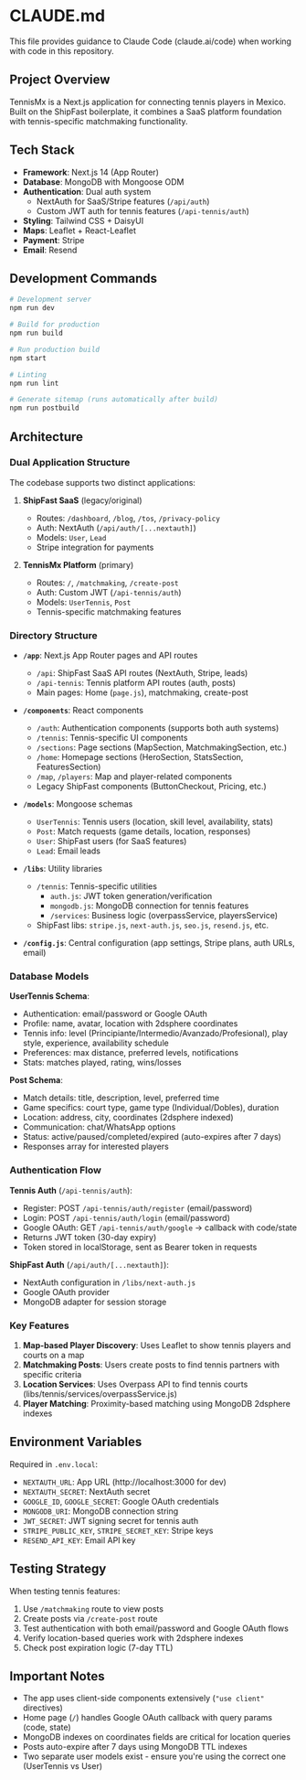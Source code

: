 # CLAUDE.md

This file provides guidance to Claude Code (claude.ai/code) when working with code in this repository.

## Project Overview

TennisMx is a Next.js application for connecting tennis players in Mexico. Built on the ShipFast boilerplate, it combines a SaaS platform foundation with tennis-specific matchmaking functionality.

## Tech Stack

- **Framework**: Next.js 14 (App Router)
- **Database**: MongoDB with Mongoose ODM
- **Authentication**: Dual auth system
  - NextAuth for SaaS/Stripe features (`/api/auth`)
  - Custom JWT auth for tennis features (`/api-tennis/auth`)
- **Styling**: Tailwind CSS + DaisyUI
- **Maps**: Leaflet + React-Leaflet
- **Payment**: Stripe
- **Email**: Resend

## Development Commands

```bash
# Development server
npm run dev

# Build for production
npm run build

# Run production build
npm start

# Linting
npm run lint

# Generate sitemap (runs automatically after build)
npm run postbuild
```

## Architecture

### Dual Application Structure

The codebase supports two distinct applications:

1. **ShipFast SaaS** (legacy/original)
   - Routes: `/dashboard`, `/blog`, `/tos`, `/privacy-policy`
   - Auth: NextAuth (`/api/auth/[...nextauth]`)
   - Models: `User`, `Lead`
   - Stripe integration for payments

2. **TennisMx Platform** (primary)
   - Routes: `/`, `/matchmaking`, `/create-post`
   - Auth: Custom JWT (`/api-tennis/auth`)
   - Models: `UserTennis`, `Post`
   - Tennis-specific matchmaking features

### Directory Structure

- **`/app`**: Next.js App Router pages and API routes
  - `/api`: ShipFast SaaS API routes (NextAuth, Stripe, leads)
  - `/api-tennis`: Tennis platform API routes (auth, posts)
  - Main pages: Home (`page.js`), matchmaking, create-post

- **`/components`**: React components
  - `/auth`: Authentication components (supports both auth systems)
  - `/tennis`: Tennis-specific UI components
  - `/sections`: Page sections (MapSection, MatchmakingSection, etc.)
  - `/home`: Homepage sections (HeroSection, StatsSection, FeaturesSection)
  - `/map`, `/players`: Map and player-related components
  - Legacy ShipFast components (ButtonCheckout, Pricing, etc.)

- **`/models`**: Mongoose schemas
  - `UserTennis`: Tennis users (location, skill level, availability, stats)
  - `Post`: Match requests (game details, location, responses)
  - `User`: ShipFast users (for SaaS features)
  - `Lead`: Email leads

- **`/libs`**: Utility libraries
  - `/tennis`: Tennis-specific utilities
    - `auth.js`: JWT token generation/verification
    - `mongodb.js`: MongoDB connection for tennis features
    - `/services`: Business logic (overpassService, playersService)
  - ShipFast libs: `stripe.js`, `next-auth.js`, `seo.js`, `resend.js`, etc.

- **`/config.js`**: Central configuration (app settings, Stripe plans, auth URLs, email)

### Database Models

**UserTennis Schema**:
- Authentication: email/password or Google OAuth
- Profile: name, avatar, location with 2dsphere coordinates
- Tennis info: level (Principiante/Intermedio/Avanzado/Profesional), play style, experience, availability schedule
- Preferences: max distance, preferred levels, notifications
- Stats: matches played, rating, wins/losses

**Post Schema**:
- Match details: title, description, level, preferred time
- Game specifics: court type, game type (Individual/Dobles), duration
- Location: address, city, coordinates (2dsphere indexed)
- Communication: chat/WhatsApp options
- Status: active/paused/completed/expired (auto-expires after 7 days)
- Responses array for interested players

### Authentication Flow

**Tennis Auth** (`/api-tennis/auth`):
- Register: POST `/api-tennis/auth/register` (email/password)
- Login: POST `/api-tennis/auth/login` (email/password)
- Google OAuth: GET `/api-tennis/auth/google` → callback with code/state
- Returns JWT token (30-day expiry)
- Token stored in localStorage, sent as Bearer token in requests

**ShipFast Auth** (`/api/auth/[...nextauth]`):
- NextAuth configuration in `/libs/next-auth.js`
- Google OAuth provider
- MongoDB adapter for session storage

### Key Features

1. **Map-based Player Discovery**: Uses Leaflet to show tennis players and courts on a map
2. **Matchmaking Posts**: Users create posts to find tennis partners with specific criteria
3. **Location Services**: Uses Overpass API to find tennis courts (libs/tennis/services/overpassService.js)
4. **Player Matching**: Proximity-based matching using MongoDB 2dsphere indexes

## Environment Variables

Required in `.env.local`:
- `NEXTAUTH_URL`: App URL (http://localhost:3000 for dev)
- `NEXTAUTH_SECRET`: NextAuth secret
- `GOOGLE_ID`, `GOOGLE_SECRET`: Google OAuth credentials
- `MONGODB_URI`: MongoDB connection string
- `JWT_SECRET`: JWT signing secret for tennis auth
- `STRIPE_PUBLIC_KEY`, `STRIPE_SECRET_KEY`: Stripe keys
- `RESEND_API_KEY`: Email API key

## Testing Strategy

When testing tennis features:
1. Use `/matchmaking` route to view posts
2. Create posts via `/create-post` route
3. Test authentication with both email/password and Google OAuth flows
4. Verify location-based queries work with 2dsphere indexes
5. Check post expiration logic (7-day TTL)

## Important Notes

- The app uses client-side components extensively (`"use client"` directives)
- Home page (`/`) handles Google OAuth callback with query params (code, state)
- MongoDB indexes on coordinates fields are critical for location queries
- Posts auto-expire after 7 days using MongoDB TTL indexes
- Two separate user models exist - ensure you're using the correct one (UserTennis vs User)
